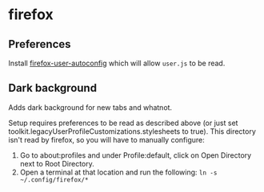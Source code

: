 # firefox

## Preferences

Install [firefox-user-autoconfig](https://github.com/aokellermann/firefox-user-autoconfig) which will allow `user.js` to be read.

## Dark background

Adds dark background for new tabs and whatnot.

Setup requires preferences to be read as described above (or just set toolkit.legacyUserProfileCustomizations.stylesheets to true). This directory isn't read by firefox, so you will have to manually configure:

1. Go to about:profiles and under Profile:default, click on Open Directory next to Root Directory.
2. Open a terminal at that location and run the following: `ln -s ~/.config/firefox/*`

